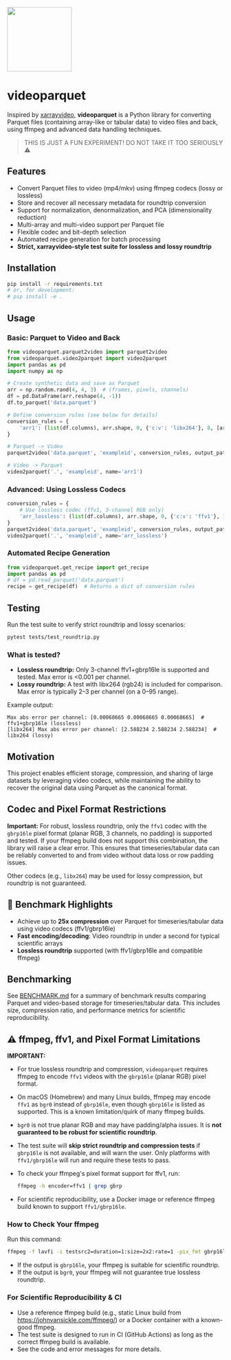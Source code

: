 <img src="https://github.com/user-attachments/assets/eca17ccf-4e9f-425d-b6a7-fbca8b47da94" width=150 />

# videoparquet

Inspired by [xarrayvideo](https://github.com/IPL-UV/xarrayvideo), **videoparquet** is a Python library for converting Parquet files (containing array-like or tabular data) to video files and back, using ffmpeg and advanced data handling techniques.

> THIS IS JUST A FUN EXPERIMENT! DO NOT TAKE IT TOO SERIOUSLY ⚠️

## Features
- Convert Parquet files to video (mp4/mkv) using ffmpeg codecs (lossy or lossless)
- Store and recover all necessary metadata for roundtrip conversion
- Support for normalization, denormalization, and PCA (dimensionality reduction)
- Multi-array and multi-video support per Parquet file
- Flexible codec and bit-depth selection
- Automated recipe generation for batch processing
- **Strict, xarrayvideo-style test suite for lossless and lossy roundtrip**

## Installation

```bash
pip install -r requirements.txt
# or, for development:
# pip install -e .
```

## Usage

### Basic: Parquet to Video and Back
```python
from videoparquet.parquet2video import parquet2video
from videoparquet.video2parquet import video2parquet
import pandas as pd
import numpy as np

# Create synthetic data and save as Parquet
arr = np.random.rand(4, 4, 3)  # (frames, pixels, channels)
df = pd.DataFrame(arr.reshape(4, -1))
df.to_parquet('data.parquet')

# Define conversion rules (see below for details)
conversion_rules = {
    'arr1': (list(df.columns), arr.shape, 0, {'c:v': 'libx264'}, 8, [arr.min(), arr.max()])
}

# Parquet -> Video
parquet2video('data.parquet', 'exampleid', conversion_rules, output_path='.')

# Video -> Parquet
video2parquet('.', 'exampleid', name='arr1')
```

### Advanced: Using Lossless Codecs
```python
conversion_rules = {
    # Use lossless codec (ffv1, 3-channel RGB only)
    'arr_lossless': (list(df.columns), arr.shape, 0, {'c:v': 'ffv1'}, 16, [arr.min(), arr.max()])
}
parquet2video('data.parquet', 'exampleid', conversion_rules, output_path='.')
video2parquet('.', 'exampleid', name='arr_lossless')
```

### Automated Recipe Generation
```python
from videoparquet.get_recipe import get_recipe
import pandas as pd
# df = pd.read_parquet('data.parquet')
recipe = get_recipe(df)  # Returns a dict of conversion rules
```

## Testing
Run the test suite to verify strict roundtrip and lossy scenarios:
```bash
pytest tests/test_roundtrip.py
```

### What is tested?
- **Lossless roundtrip:** Only 3-channel ffv1+gbrp16le is supported and tested. Max error is <0.001 per channel.
- **Lossy roundtrip:** A test with libx264 (rgb24) is included for comparison. Max error is typically 2–3 per channel (on a 0–95 range).

Example output:
```
Max abs error per channel: [0.00068665 0.00068665 0.00068665]  # ffv1+gbrp16le (lossless)
[libx264] Max abs error per channel: [2.588234 2.588234 2.588234]  # libx264 (lossy)
```

## Motivation
This project enables efficient storage, compression, and sharing of large datasets by leveraging video codecs, while maintaining the ability to recover the original data using Parquet as the canonical format.

## Codec and Pixel Format Restrictions

**Important:** For robust, lossless roundtrip, only the `ffv1` codec with the `gbrp16le` pixel format (planar RGB, 3 channels, no padding) is supported and tested. If your ffmpeg build does not support this combination, the library will raise a clear error. This ensures that timeseries/tabular data can be reliably converted to and from video without data loss or row padding issues.

Other codecs (e.g., `libx264`) may be used for lossy compression, but roundtrip is not guaranteed.

## 🚀 Benchmark Highlights
- Achieve up to **25x compression** over Parquet for timeseries/tabular data using video codecs (ffv1/gbrp16le)
- **Fast encoding/decoding**: Video roundtrip in under a second for typical scientific arrays
- **Lossless roundtrip** supported (with ffv1/gbrp16le and compatible ffmpeg)

## Benchmarking

See [BENCHMARK.md](BENCHMARK.md) for a summary of benchmark results comparing Parquet and video-based storage for timeseries/tabular data. This includes size, compression ratio, and performance metrics for scientific reproducibility.

## ⚠️ ffmpeg, ffv1, and Pixel Format Limitations

**IMPORTANT:**

- For true lossless roundtrip and compression, `videoparquet` requires ffmpeg to encode `ffv1` videos with the `gbrp16le` (planar RGB) pixel format.
- On macOS (Homebrew) and many Linux builds, ffmpeg may encode `ffv1` as `bgr0` instead of `gbrp16le`, even though `gbrp16le` is listed as supported. This is a known limitation/quirk of many ffmpeg builds.
- `bgr0` is not true planar RGB and may have padding/alpha issues. It is **not guaranteed to be robust for scientific roundtrip**.
- The test suite will **skip strict roundtrip and compression tests** if `gbrp16le` is not available, and will warn the user. Only platforms with `ffv1/gbrp16le` will run and require these tests to pass.
- To check your ffmpeg's pixel format support for ffv1, run:

  ```sh
  ffmpeg -h encoder=ffv1 | grep gbrp
  ```

- For scientific reproducibility, use a Docker image or reference ffmpeg build known to support `ffv1/gbrp16le`.

### How to Check Your ffmpeg

Run this command:

```sh
ffmpeg -f lavfi -i testsrc2=duration=1:size=2x2:rate=1 -pix_fmt gbrp16le -c:v ffv1 -y test_ffv1_gbrp16le.mkv && ffprobe -v error -select_streams v:0 -show_entries stream=pix_fmt -of default=noprint_wrappers=1:nokey=1 test_ffv1_gbrp16le.mkv
```

- If the output is `gbrp16le`, your ffmpeg is suitable for scientific roundtrip.
- If the output is `bgr0`, your ffmpeg will not guarantee true lossless roundtrip.

### For Scientific Reproducibility & CI

- Use a reference ffmpeg build (e.g., static Linux build from https://johnvansickle.com/ffmpeg/) or a Docker container with a known-good ffmpeg.
- The test suite is designed to run in CI (GitHub Actions) as long as the correct ffmpeg build is available.
- See the code and error messages for more details. 
